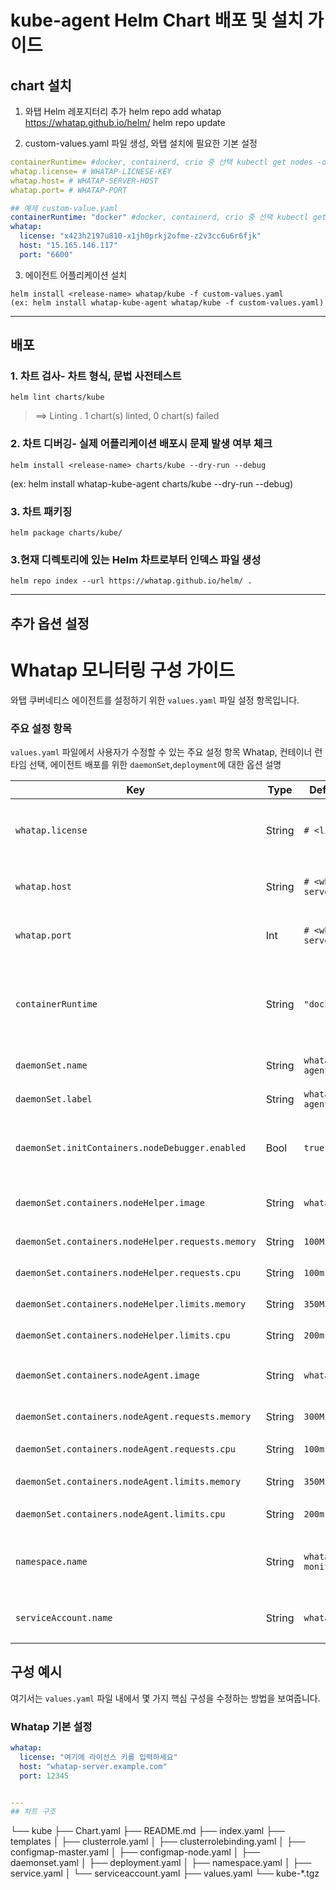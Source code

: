 # kube-agent Helm Chart 배포 및 설치 가이드

## chart 설치

1. 와탭 Helm 레포지터리 추가
helm repo add whatap https://whatap.github.io/helm/
helm repo update

2. custom-values.yaml 파일 생성, 와탭 설치에 필요한 기본 설정
```yaml
containerRuntime= #docker, containerd, crio 중 선택 kubectl get nodes -o wide 명령어 CONTAINER-RUNTIME 의 값 참고
whatap.license= # WHATAP-LICNESE-KEY
whatap.host= # WHATAP-SERVER-HOST
whatap.port= # WHATAP-PORT
```
```yaml
## 예제 custom-value.yaml
containerRuntime: "docker" #docker, containerd, crio 중 선택 kubectl get nodes -o wide 명령어 CONTAINER-RUNTIME 의 값 참고
whatap:
  license: "x423h2197u810-x1jh0prkj2ofme-z2v3cc6u6r6fjk"
  host: "15.165.146.117"
  port: "6600"
```

3. 에이전트 어플리케이션 설치
```shell
helm install <release-name> whatap/kube -f custom-values.yaml
(ex: helm install whatap-kube-agent whatap/kube -f custom-values.yaml)
```

--- 

## 배포

### 1. 차트 검사- 차트 형식, 문법 사전테스트
```shell
helm lint charts/kube
```

> ==> Linting .
1 chart(s) linted, 0 chart(s) failed

### 2. 차트 디버깅- 실제 어플리케이션 배포시 문제 발생 여부 체크
```shell
helm install <release-name> charts/kube --dry-run --debug
```
(ex: helm install whatap-kube-agent charts/kube --dry-run --debug)

### 3. 차트 패키징
```shell
helm package charts/kube/
```

### 3.현재 디렉토리에 있는 Helm 차트로부터 인덱스 파일 생성
```shell
helm repo index --url https://whatap.github.io/helm/ .
```
---
## 추가 옵션 설정
# Whatap 모니터링 구성 가이드

와탭 쿠버네티스 에이전트를 설정하기 위한 `values.yaml` 파일 설정 항목입니다.

### 주요 설정 항목
`values.yaml` 파일에서 사용자가 수정할 수 있는 주요 설정 항목 
Whatap, 컨테이너 런타임 선택, 에이전트 배포를 위한 `daemonSet`,`deployment`에 대한 옵션 설명

| Key | Type | Default Value | Description |
|-----|------|---------------|-------------|
| `whatap.license` | String | `# <license-key>` | Whatap 모니터링을 위한 라이선스 키입니다. |
| `whatap.host` | String | `# <whatap-server-host>` | Whatap 서버의 호스트 주소입니다. |
| `whatap.port` | Int | `# <whatap-server-port>` | Whatap 서버의 포트 번호입니다. |
| `containerRuntime` | String | `"docker"` | 사용 중인 컨테이너 런타임. `"docker"`, `"containerd"`, `"crio"` 중 선택. |
| `daemonSet.name` | String | `whatap-node-agent` | DaemonSet의 이름. |
| `daemonSet.label` | String | `whatap-node-agent` | DaemonSet에 지정할 라벨. |
| `daemonSet.initContainers.nodeDebugger.enabled` | Bool | `true` | Whatap 노드 디버거 초기 컨테이너 활성화 여부. |
| `daemonSet.containers.nodeHelper.image` | String | `whatap/kube_mon` | nodeHelper 컨테이너의 이미지. |
| `daemonSet.containers.nodeHelper.requests.memory` | String | `100Mi` | nodeHelper 메모리 요청량. |
| `daemonSet.containers.nodeHelper.requests.cpu` | String | `100m` | nodeHelper CPU 요청량. |
| `daemonSet.containers.nodeHelper.limits.memory` | String | `350Mi` | nodeHelper 메모리 제한량. |
| `daemonSet.containers.nodeHelper.limits.cpu` | String | `200m` | nodeHelper CPU 제한량. |
| `daemonSet.containers.nodeAgent.image` | String | `whatap/kube_mon` | nodeAgent 컨테이너의 이미지. |
| `daemonSet.containers.nodeAgent.requests.memory` | String | `300Mi` | nodeAgent 메모리 요청량. |
| `daemonSet.containers.nodeAgent.requests.cpu` | String | `100m` | nodeAgent CPU 요청량. |
| `daemonSet.containers.nodeAgent.limits.memory` | String | `350Mi` | nodeAgent 메모리 제한량. |
| `daemonSet.containers.nodeAgent.limits.cpu` | String | `200m` | nodeAgent CPU 제한량. |
| `namespace.name` | String | `whatap-monitoring` | Whatap 모니터링을 위한 네임스페이스 이름. |
| `serviceAccount.name` | String | `whatap` | Whatap 모니터링을 위한 서비스 계정 이름. |

## 구성 예시

여기서는 `values.yaml` 파일 내에서 몇 가지 핵심 구성을 수정하는 방법을 보여줍니다.

### Whatap 기본 설정

```yaml
whatap:
  license: "여기에 라이선스 키를 입력하세요"
  host: "whatap-server.example.com"
  port: 12345


--- 
## 차트 구조
```
└── kube
    ├── Chart.yaml
    ├── README.md
    ├── index.yaml
    ├── templates
    │   ├── clusterrole.yaml
    │   ├── clusterrolebinding.yaml
    │   ├── configmap-master.yaml
    │   ├── configmap-node.yaml
    │   ├── daemonset.yaml
    │   ├── deployment.yaml
    │   ├── namespace.yaml
    │   ├── service.yaml
    │   └── serviceaccount.yaml
    ├── values.yaml
    └── kube-*.tgz
```